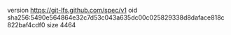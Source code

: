 version https://git-lfs.github.com/spec/v1
oid sha256:5490e564864e32c7d53c043a635dc00c025829338d8daface818c822baf4cdf0
size 4464

